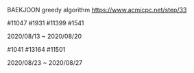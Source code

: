 BAEKJOON greedy algorithm
https://www.acmicpc.net/step/33

#11047
#1931
#11399
#1541

2020/08/13 ~ 2020/08/20

#1041
#13164
#11501

2020/08/23 ~ 2020/08/27


